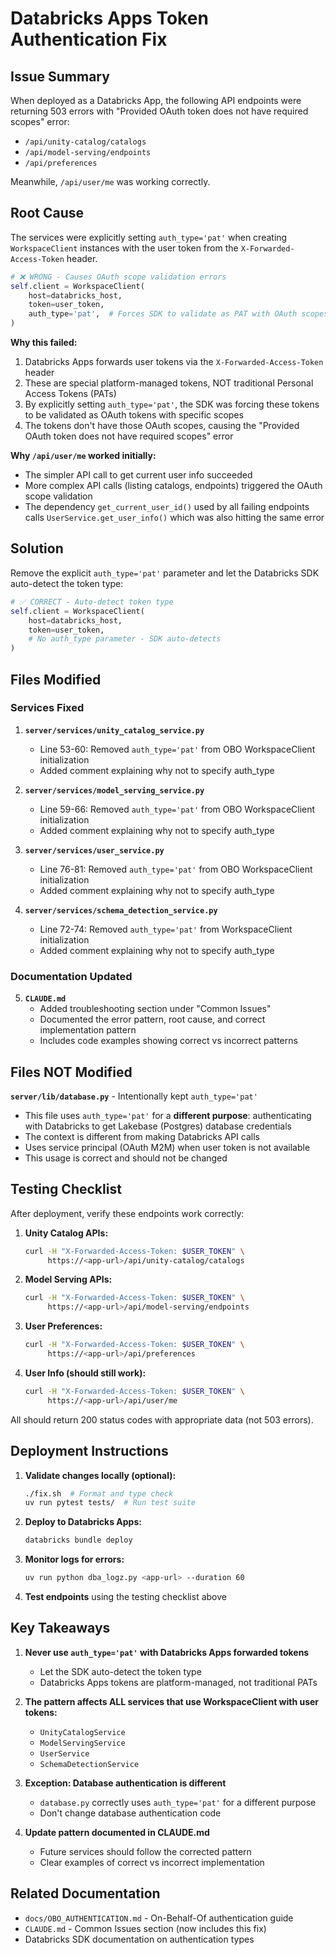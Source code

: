 # Databricks Apps Token Authentication Fix

## Issue Summary

When deployed as a Databricks App, the following API endpoints were returning 503 errors with "Provided OAuth token does not have required scopes" error:
- `/api/unity-catalog/catalogs`
- `/api/model-serving/endpoints`
- `/api/preferences`

Meanwhile, `/api/user/me` was working correctly.

## Root Cause

The services were explicitly setting `auth_type='pat'` when creating `WorkspaceClient` instances with the user token from the `X-Forwarded-Access-Token` header.

```python
# ❌ WRONG - Causes OAuth scope validation errors
self.client = WorkspaceClient(
    host=databricks_host,
    token=user_token,
    auth_type='pat',  # Forces SDK to validate as PAT with OAuth scopes
)
```

**Why this failed:**
1. Databricks Apps forwards user tokens via the `X-Forwarded-Access-Token` header
2. These are special platform-managed tokens, NOT traditional Personal Access Tokens (PATs)
3. By explicitly setting `auth_type='pat'`, the SDK was forcing these tokens to be validated as OAuth tokens with specific scopes
4. The tokens don't have those OAuth scopes, causing the "Provided OAuth token does not have required scopes" error

**Why `/api/user/me` worked initially:**
- The simpler API call to get current user info succeeded
- More complex API calls (listing catalogs, endpoints) triggered the OAuth scope validation
- The dependency `get_current_user_id()` used by all failing endpoints calls `UserService.get_user_info()` which was also hitting the same error

## Solution

Remove the explicit `auth_type='pat'` parameter and let the Databricks SDK auto-detect the token type:

```python
# ✅ CORRECT - Auto-detect token type
self.client = WorkspaceClient(
    host=databricks_host,
    token=user_token,
    # No auth_type parameter - SDK auto-detects
)
```

## Files Modified

### Services Fixed
1. **`server/services/unity_catalog_service.py`**
   - Line 53-60: Removed `auth_type='pat'` from OBO WorkspaceClient initialization
   - Added comment explaining why not to specify auth_type

2. **`server/services/model_serving_service.py`**
   - Line 59-66: Removed `auth_type='pat'` from OBO WorkspaceClient initialization
   - Added comment explaining why not to specify auth_type

3. **`server/services/user_service.py`**
   - Line 76-81: Removed `auth_type='pat'` from OBO WorkspaceClient initialization
   - Added comment explaining why not to specify auth_type

4. **`server/services/schema_detection_service.py`**
   - Line 72-74: Removed `auth_type='pat'` from WorkspaceClient initialization
   - Added comment explaining why not to specify auth_type

### Documentation Updated
5. **`CLAUDE.md`**
   - Added troubleshooting section under "Common Issues"
   - Documented the error pattern, root cause, and correct implementation pattern
   - Includes code examples showing correct vs incorrect patterns

## Files NOT Modified

**`server/lib/database.py`** - Intentionally kept `auth_type='pat'`
- This file uses `auth_type='pat'` for a **different purpose**: authenticating with Databricks to get Lakebase (Postgres) database credentials
- The context is different from making Databricks API calls
- Uses service principal (OAuth M2M) when user token is not available
- This usage is correct and should not be changed

## Testing Checklist

After deployment, verify these endpoints work correctly:

1. **Unity Catalog APIs:**
   ```bash
   curl -H "X-Forwarded-Access-Token: $USER_TOKEN" \
        https://<app-url>/api/unity-catalog/catalogs
   ```

2. **Model Serving APIs:**
   ```bash
   curl -H "X-Forwarded-Access-Token: $USER_TOKEN" \
        https://<app-url>/api/model-serving/endpoints
   ```

3. **User Preferences:**
   ```bash
   curl -H "X-Forwarded-Access-Token: $USER_TOKEN" \
        https://<app-url>/api/preferences
   ```

4. **User Info (should still work):**
   ```bash
   curl -H "X-Forwarded-Access-Token: $USER_TOKEN" \
        https://<app-url>/api/user/me
   ```

All should return 200 status codes with appropriate data (not 503 errors).

## Deployment Instructions

1. **Validate changes locally (optional):**
   ```bash
   ./fix.sh  # Format and type check
   uv run pytest tests/  # Run test suite
   ```

2. **Deploy to Databricks Apps:**
   ```bash
   databricks bundle deploy
   ```

3. **Monitor logs for errors:**
   ```bash
   uv run python dba_logz.py <app-url> --duration 60
   ```

4. **Test endpoints** using the testing checklist above

## Key Takeaways

1. **Never use `auth_type='pat'` with Databricks Apps forwarded tokens**
   - Let the SDK auto-detect the token type
   - Databricks Apps tokens are platform-managed, not traditional PATs

2. **The pattern affects ALL services that use WorkspaceClient with user tokens:**
   - `UnityCatalogService`
   - `ModelServingService` 
   - `UserService`
   - `SchemaDetectionService`

3. **Exception: Database authentication is different**
   - `database.py` correctly uses `auth_type='pat'` for a different purpose
   - Don't change database authentication code

4. **Update pattern documented in CLAUDE.md**
   - Future services should follow the corrected pattern
   - Clear examples of correct vs incorrect implementation

## Related Documentation

- `docs/OBO_AUTHENTICATION.md` - On-Behalf-Of authentication guide
- `CLAUDE.md` - Common Issues section (now includes this fix)
- Databricks SDK documentation on authentication types

